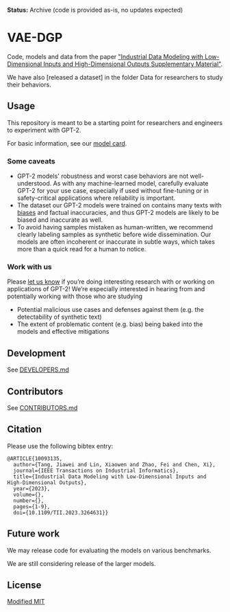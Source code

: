 **Status:** Archive (code is provided as-is, no updates expected)

# VAE-DGP

Code, models and data from the paper ["Industrial Data Modeling with Low-Dimensional Inputs and High-Dimensional Outputs
Supplementary Material"](https://ieeexplore.ieee.org/document/10093135).

We have also [released a dataset] in the folder Data for researchers to study their behaviors.

## Usage

This repository is meant to be a starting point for researchers and engineers to experiment with GPT-2.

For basic information, see our [model card](./model_card.md).

### Some caveats

- GPT-2 models' robustness and worst case behaviors are not well-understood.  As with any machine-learned model, carefully evaluate GPT-2 for your use case, especially if used without fine-tuning or in safety-critical applications where reliability is important.
- The dataset our GPT-2 models were trained on contains many texts with [biases](https://twitter.com/TomerUllman/status/1101485289720242177) and factual inaccuracies, and thus GPT-2 models are likely to be biased and inaccurate as well.
- To avoid having samples mistaken as human-written, we recommend clearly labeling samples as synthetic before wide dissemination.  Our models are often incoherent or inaccurate in subtle ways, which takes more than a quick read for a human to notice.

### Work with us

Please [let us know](mailto:languagequestions@openai.com) if you’re doing interesting research with or working on applications of GPT-2!  We’re especially interested in hearing from and potentially working with those who are studying
- Potential malicious use cases and defenses against them (e.g. the detectability of synthetic text)
- The extent of problematic content (e.g. bias) being baked into the models and effective mitigations

## Development

See [DEVELOPERS.md](./DEVELOPERS.md)

## Contributors

See [CONTRIBUTORS.md](./CONTRIBUTORS.md)

## Citation

Please use the following bibtex entry:
```
@ARTICLE{10093135,
  author={Tang, Jiawei and Lin, Xiaowen and Zhao, Fei and Chen, Xi},
  journal={IEEE Transactions on Industrial Informatics}, 
  title={Industrial Data Modeling with Low-Dimensional Inputs and High-Dimensional Outputs}, 
  year={2023},
  volume={},
  number={},
  pages={1-9},
  doi={10.1109/TII.2023.3264631}}
```

## Future work

We may release code for evaluating the models on various benchmarks.

We are still considering release of the larger models.

## License

[Modified MIT](./LICENSE)

